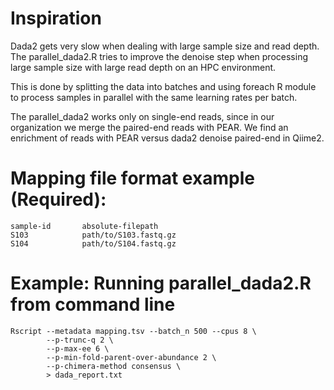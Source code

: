 # Inspiration
Dada2 gets very slow when dealing with large sample size and read depth.
The parallel_dada2.R tries to improve the denoise step when processing large sample size with large read depth on an HPC environment.

This is done by splitting the data into batches and using foreach R module to process samples in parallel with the same learning rates per batch.

The parallel_dada2 works only on single-end reads, since in our organization we merge the paired-end reads with PEAR. We find an enrichment of reads with PEAR versus dada2 denoise paired-end in Qiime2. 

# Mapping file format example (Required):
```
sample-id       absolute-filepath
S103            path/to/S103.fastq.gz
S104            path/to/S104.fastq.gz
```

# Example: Running parallel_dada2.R from command line
```
Rscript --metadata mapping.tsv --batch_n 500 --cpus 8 \
        --p-trunc-q 2 \
        --p-max-ee 6 \
        --p-min-fold-parent-over-abundance 2 \
        --p-chimera-method consensus \
        > dada_report.txt

```
